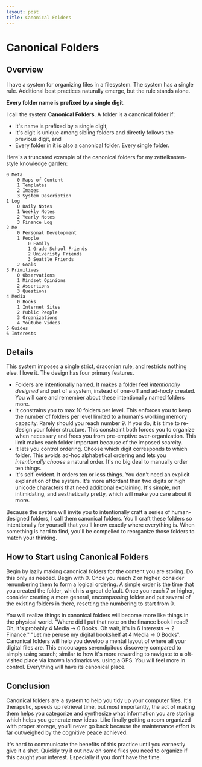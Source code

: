 ```yaml
---
layout: post
title: Canonical Folders
---
```


# Canonical Folders

## Overview
I have a system for organizing files in a filesystem. The system has a single rule. Additional best practices naturally emerge, but the rule stands alone.

**Every folder name is prefixed by a single digit**.

I call the system **Canonical Folders**. A folder is a canonical folder if:
- It's name is prefixed by a single digit,
- It's digit is unique among sibling folders and directly follows the previous digit, and
- Every folder in it is also a canonical folder. Every single folder.


Here's a truncated example of the canonical folders for my zettelkasten-style knowledge garden:

```
0 Meta
	0 Maps of Content
	1 Templates
	2 Images
	3 System Description
1 Log
	0 Daily Notes
	1 Weekly Notes
	2 Yearly Notes
	3 Finance Log
2 Me
	0 Personal Development
	1 People
		0 Family
		1 Grade School Friends
		2 Univeristy Friends
		3 Seattle Friends
	2 Goals
3 Primitives
	0 Observations
	1 Mindset Opinions
	2 Assertions
	3 Questions
4 Media
	0 Books
	1 Internet Sites
	2 Public People
	3 Organizations
	4 Youtube Videos
5 Guides
6 Interests
```

## Details
This system imposes a single strict, draconian rule, and restricts nothing else. I love it. The design has four primary features.

- Folders are intentionally named. It makes a folder feel *intentionally designed* and part of a system, instead of one-off and ad-hocly created. You will care and remember about these intentionally named folders more.
- It constrains you to max 10 folders per level. This enforces you to keep the number of folders per level limited to a human's working memory capacity. Rarely should you reach number 9. If you do, it is time to re-design your folder structure. This constraint both forces you to organize when necessary and frees you from pre-emptive over-organization. This limit makes each folder important because of the imposed scarcity.
- It lets you control ordering. Choose which digit corresponds to which folder. This avoids ad-hoc alphabetical ordering and lets you *intentionally choose* a natural order. It's no big deal to manually order ten things.
- It's self-evident. It orders ten or less things. You don't need an explicit explanation of the system. It's more affordant than two digits or high unicode characters that need additional explaining. It's simple, not intimidating, and aesthetically pretty, which will make you care about it more.

Because the system will invite you to intentionally craft a series of human-designed folders, I call them canonical folders. You'll craft these folders so intentionally for yourself that you'll know exactly where everything is. When something is hard to find, you'll be compelled to reorganize those folders to match your thinking. 

## How to Start using Canonical Folders
Begin by lazily making canonical folders for the content you are storing. Do this only as needed. Begin with 0. Once you reach 2 or higher, consider renumbering them to form a logical ordering. A simple order is the time that you created the folder, which is a great default. Once you reach 7 or higher, consider creating a more general, encompassing folder and put several of the existing folders in there, resetting the numbering to start from 0.

You will realize things in canonical folders will become more like things in the physical world. "Where did I put that note on the finance book I read? Oh, it's probably 4 Media -> 0 Books. Oh wait, it's in 6 Interests -> 2 Finance." "Let me peruse my digital bookshelf at 4 Media -> 0 Books". Canonical folders will help you develop a  mental layout of where all your digital files are. This encourages serendipitous discovery compared to simply using search; similar to how it's more rewarding to navigate to a oft-visited place via known landmarks vs. using a GPS. You will feel more in control. Everything will have its canonical place.

## Conclusion
Canonical folders are a system to help you tidy up your computer files. It's theraputic, speeds up retrieval time, but most importantly, the act of making them helps you categorize and synthesize what information you are storing which helps you generate new ideas. Like finally getting a room organized with proper storage, you'll never go back because the maintenance effort is far outweighed by the cognitive peace achieved.

It's hard to communicate the benefits of this practice until you earnestly give it a shot. Quickly try it out now on some files you need to organize if this caught your interest. Especially if you don't have the time.
